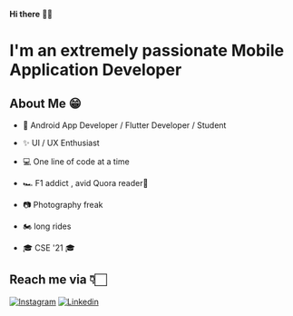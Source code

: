 **Hi there** 👋🏻

# I'm an extremely passionate Mobile Application Developer

## About Me 😁
* 📱 Android App Developer / Flutter Developer / Student

* ✨ UI / UX Enthusiast

* 💻 One line of code at a time

* 🏎️ F1 addict , avid Quora reader📖 

* 📷 Photography freak

* 🏍️ long rides 

* 🎓 CSE '21 🎓



## Reach me via 👇🏻

[![Instagram](https://raw.githubusercontent.com/Shubham0812/Test-Angular/master/docs/insta.png)](https://www.instagram.com/the_f1_addict/) [![Linkedin](https://raw.githubusercontent.com/Shubham0812/Test-Angular/master/docs/linkedin.png)](https://www.linkedin.com/in/lokeshbm/)
